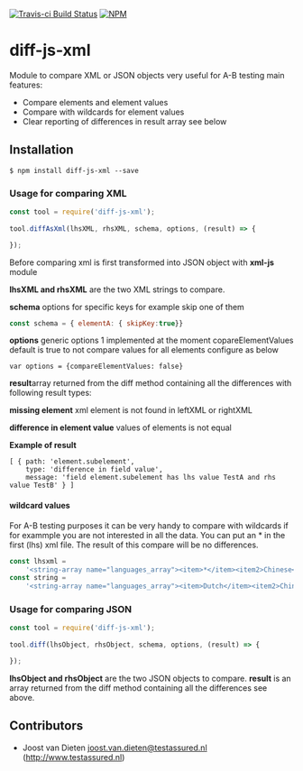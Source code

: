 [![Travis-ci Build Status](https://travis-ci.com/jvdieten/diff-js-xml.svg?branch=master)](https://travis-ci.com/jvdieten/diff-js-xml)
[![NPM](https://nodei.co/npm/diff-js-xml.png)](https://nodei.co/npm/diff-js-xml/)

# diff-js-xml
Module to compare XML or JSON objects very useful for A-B testing main features:

- Compare elements and element values
- Compare with wildcards for element values
- Clear reporting of differences in result array see below

## Installation
```
$ npm install diff-js-xml --save
```
### Usage for comparing XML
```javascript
const tool = require('diff-js-xml');
 
tool.diffAsXml(lhsXML, rhsXML, schema, options, (result) => {

});
```
Before comparing xml is first transformed into JSON object with **xml-js** module  

**lhsXML and rhsXML** are the two XML strings to compare.

**schema**  options for specific keys for example skip one of them

```javascript
const schema = { elementA: { skipKey:true}}
```

**options** generic options 1 implemented at the moment copareElementValues default is true to not compare values for
all elements configure as below

```
var options = {compareElementValues: false}
```

**result**array returned from the diff method containing all the differences with following result types:

**missing element** xml element is not found in leftXML or rightXML

**difference in element value** values of elements is not equal 

**Example of result**
```
[ { path: 'element.subelement',
    type: 'difference in field value',
    message: 'field element.subelement has lhs value TestA and rhs value TestB' } ]
```

#### wildcard values

For A-B testing purposes it can be very handy to compare with wildcards if for exammple you are not interested in all 
the data. You can put an * in the first (lhs) xml file. The result of this compare will be no differences.

```javascript
const lhsxml =
    '<string-array name="languages_array"><item>*</item><item2>Chinese</item2><item3>French</item3><item4>Spanish</item4></string-array>'
const string =
    '<string-array name="languages_array"><item>Dutch</item><item2>Chinese</item2><item3>French</item3><item4>Spanish</item4></string-array>'
```

### Usage for comparing JSON
```javascript
const tool = require('diff-js-xml');
 
tool.diff(lhsObject, rhsObject, schema, options, (result) => {

});
```
**lhsObject and rhsObject** are the two JSON objects to compare.
**result** is an array returned from the diff method containing all the differences see above.


## Contributors
* Joost van Dieten <joost.van.dieten@testassured.nl> (http://www.testassured.nl)
